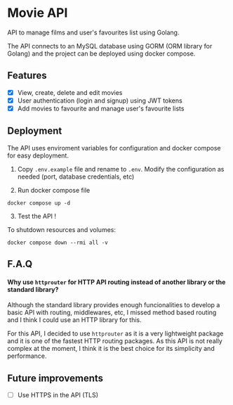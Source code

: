 # Movie API

API to manage films and user's favourites list using Golang.

The API connects to an MySQL database using GORM (ORM library for Golang) and the project can be deployed using docker compose.

## Features

- [x] View, create, delete and edit movies
- [x] User authentication (login and signup) using JWT tokens
- [x] Add movies to favourite and manage user's favourite lists

## Deployment

The API uses enviroment variables for configuration and docker compose for easy deployment.

1. Copy `.env.example` file and rename to `.env`. Modify the configuration as needed (port, database credentials, etc)

2. Run docker compose file

```
docker compose up -d
```
3. Test the API !

To shutdown resources and volumes:

```
docker compose down --rmi all -v
```

## F.A.Q

#### Why use `httprouter` for HTTP API routing instead of another library or the standard library?

Although the standard library provides enough funcionalities to develop a basic API with routing, middlewares, etc, I missed method based routing and I think I could use an HTTP library for this.

For this API, I decided to use `httprouter` as it is a very lightweight package and it is one of the fastest HTTP routing packages. As this API is not really complex at the moment, I think it is the best choice for its simplicity and performance.


## Future improvements

- [ ] Use HTTPS in the API (TLS)


